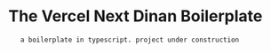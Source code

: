 # The Vercel Next Dinan Boilerplate
       a boilerplate in typescript. project under construction

